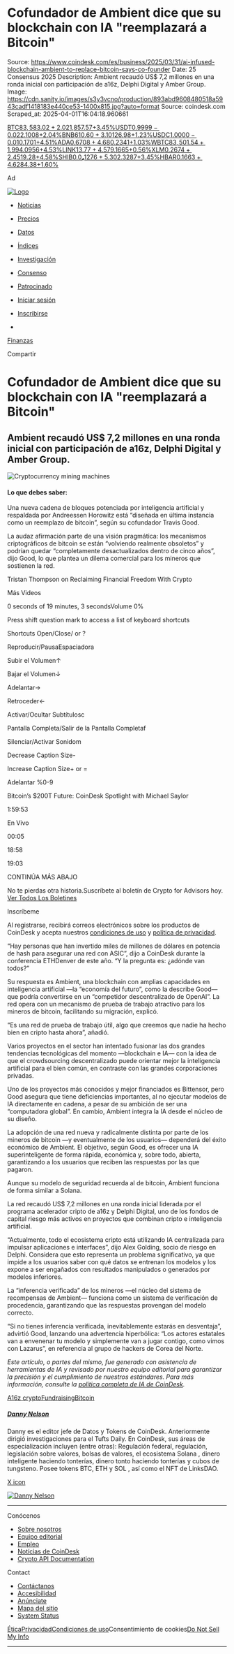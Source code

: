 # Cofundador de Ambient dice que su blockchain con IA "reemplazará a Bitcoin"

Source: https://www.coindesk.com/es/business/2025/03/31/ai-infused-blockchain-ambient-to-replace-bitcoin-says-co-founder
Date: 25 Consensus 2025
Description: Ambient recaudó US$ 7,2 millones en una ronda inicial con participación de a16z, Delphi Digital y Amber Group.
Image: https://cdn.sanity.io/images/s3y3vcno/production/893abd9608480518a5943cadf1418183e440ce53-1400x815.jpg?auto=format
Source: coindesk.com
Scraped_at: 2025-04-01T16:04:18.960661

[BTC$83,583.02+2.02%](/es/price/bitcoin "View price details")[ETH$1,857.57+3.45%](/es/price/ethereum "View price details")[USDT$0.9999-0.02%](/es/price/tether "View price details")[XRP$2.1008+2.04%](/es/price/xrp "View price details")[BNB$610.60+3.10%](/es/price/binance-coin "View price details")[SOL$126.98+1.23%](/es/price/solana "View price details")[USDC$1.0000-0.01%](/es/price/usd-coin "View price details")[DOGE$0.1701+4.51%](/es/price/dogecoin "View price details")[ADA$0.6708+4.68%](/es/price/cardano "View price details")[TRX$0.2341+1.03%](/es/price/tron "View price details")[WBTC$83,501.54+1.99%](/es/price/wrapped-bitcoin "View price details")[TON$4.0956+4.53%](/es/price/toncoin "View price details")[LINK$13.77+4.57%](/es/price/chainlink "View price details")[LEO$9.1665+0.56%](/es/price/unus-sed-leo "View price details")[XLM$0.2674+2.45%](/es/price/xlm "View price details")[AVAX$19.28+4.58%](/es/price/avax "View price details")[SHIB$0.0₄1276+5.30%](/es/price/shiba-inu "View price details")[SUI$2.3287+3.45%](/es/price/sui "View price details")[HBAR$0.1663+4.62%](/es/price/hbar "View price details")[LTC$84.38+1.60%](/es/price/ltc "View price details")

Ad

[![Logo](/_next/image?url=https%3A%2F%2Fcoindesk-next-a6ificwar-coindesk.vercel.app%2F_next%2Fstatic%2Fmedia%2Fcoindesk-logo.68661da3.png&w=384&q=75)](/es)

  * [Noticias](/es)
  * [Precios](/es/price)
  * [Datos](https://data.coindesk.com/)
  * [Índices](https://indices.coindesk.com/)
  * [Investigación](/es/reports)
  * [Consenso](https://consensus.coindesk.com/)
  * [Patrocinado](https://www.coindesk.com/sponsored-content)

  * [Iniciar sesión](https://www.coindesk.com/api/auth/login?returnTo=https%3A%2F%2Fwww.coindesk.com%2Fes%2Fbusiness%2F2025%2F03%2F31%2Fai-infused-blockchain-ambient-to-replace-bitcoin-says-co-founder&reg_module=navigation&reg_state=meter "Sign in to your CoinDesk account")
  * [Inscribirse](https://www.coindesk.com/api/auth/login?returnTo=https%3A%2F%2Fwww.coindesk.com%2Fes%2Fbusiness%2F2025%2F03%2F31%2Fai-infused-blockchain-ambient-to-replace-bitcoin-says-co-founder&screen_hint=signup&reg_module=navigation&reg_state=meter "Sign up for a free CoinDesk account")
  * [](https://www.coindesk.com/api/auth/login?returnTo=https%3A%2F%2Fwww.coindesk.com%2Fes%2Fbusiness%2F2025%2F03%2F31%2Fai-infused-blockchain-ambient-to-replace-bitcoin-says-co-founder&screen_hint=signup&reg_module=navigation&reg_state=meter "Sign up for a free CoinDesk account")

[Finanzas](/es/business)

Compartir

# Cofundador de Ambient dice que su blockchain con IA "reemplazará a Bitcoin"

## Ambient recaudó US$ 7,2 millones en una ronda inicial con participación de a16z, Delphi Digital y Amber Group.

![Cryptocurrency mining machines](/_next/image?url=https%3A%2F%2Fcdn.sanity.io%2Fimages%2Fs3y3vcno%2Fproduction%2F893abd9608480518a5943cadf1418183e440ce53-1400x815.jpg%3Fauto%3Dformat&w=3840&q=75)

#### Lo que debes saber: 

Una nueva cadena de bloques potenciada por inteligencia artificial y respaldada por Andreessen Horowitz está “diseñada en última instancia como un reemplazo de bitcoin”, según su cofundador Travis Good.

La audaz afirmación parte de una visión pragmática: los mecanismos criptográficos de bitcoin se están “volviendo realmente obsoletos” y podrían quedar “completamente desactualizados dentro de cinco años”, dijo Good, lo que plantea un dilema comercial para los mineros que sostienen la red.

Tristan Thompson on Reclaiming Financial Freedom With Crypto

Más Videos

0 seconds of 19 minutes, 3 secondsVolume 0%

Press shift question mark to access a list of keyboard shortcuts

Shortcuts Open/Close/ or ?

Reproducir/PausaEspaciadora

Subir el Volumen↑

Bajar el Volumen↓

Adelantar→

Retroceder←

Activar/Ocultar Subtítulosc

Pantalla Completa/Salir de la Pantalla Completaf

Silenciar/Activar Sonidom

Decrease Caption Size-

Increase Caption Size\+ or =

Adelantar %0-9

Bitcoin’s $200T Future: CoinDesk Spotlight with Michael Saylor

1:59:53

En Vivo

00:05

18:58

19:03

CONTINÚA MÁS ABAJO

No te pierdas otra historia.Suscríbete al boletín de Crypto for Advisors hoy. [Ver Todos Los Boletines](/newsletters)

Inscríbeme

Al registrarse, recibirá correos electrónicos sobre los productos de CoinDesk y acepta nuestros [condiciones de uso](/terms) y [política de privacidad](/privacy).

“Hay personas que han invertido miles de millones de dólares en potencia de hash para asegurar una red con ASIC”, dijo a CoinDesk durante la conferencia ETHDenver de este año. “Y la pregunta es: ¿adónde van todos?”

Su respuesta es Ambient, una blockchain con amplias capacidades en inteligencia artificial —la “economía del futuro”, como la describe Good— que podría convertirse en un “competidor descentralizado de OpenAI”. La red opera con un mecanismo de prueba de trabajo atractivo para los mineros de bitcoin, facilitando su migración, explicó.

“Es una red de prueba de trabajo útil, algo que creemos que nadie ha hecho bien en cripto hasta ahora”, añadió.

Varios proyectos en el sector han intentado fusionar las dos grandes tendencias tecnológicas del momento —blockchain e IA— con la idea de que el crowdsourcing descentralizado puede orientar mejor la inteligencia artificial para el bien común, en contraste con las grandes corporaciones privadas.

Uno de los proyectos más conocidos y mejor financiados es Bittensor, pero Good asegura que tiene deficiencias importantes, al no ejecutar modelos de IA directamente en cadena, a pesar de su ambición de ser una “computadora global”. En cambio, Ambient integra la IA desde el núcleo de su diseño.

La adopción de una red nueva y radicalmente distinta por parte de los mineros de bitcoin —y eventualmente de los usuarios— dependerá del éxito económico de Ambient. El objetivo, según Good, es ofrecer una IA superinteligente de forma rápida, económica y, sobre todo, abierta, garantizando a los usuarios que reciben las respuestas por las que pagaron.

Aunque su modelo de seguridad recuerda al de bitcoin, Ambient funciona de forma similar a Solana.

La red recaudó US$ 7,2 millones en una ronda inicial liderada por el programa acelerador cripto de a16z y Delphi Digital, uno de los fondos de capital riesgo más activos en proyectos que combinan cripto e inteligencia artificial.

“Actualmente, todo el ecosistema cripto está utilizando IA centralizada para impulsar aplicaciones e interfaces”, dijo Alex Golding, socio de riesgo en Delphi. Considera que esto representa un problema significativo, ya que impide a los usuarios saber con qué datos se entrenan los modelos y los expone a ser engañados con resultados manipulados o generados por modelos inferiores.

La “inferencia verificada” de los mineros —el núcleo del sistema de recompensas de Ambient— funciona como un sistema de verificación de procedencia, garantizando que las respuestas provengan del modelo correcto.

“Si no tienes inferencia verificada, inevitablemente estarás en desventaja”, advirtió Good, lanzando una advertencia hiperbólica: “Los actores estatales van a envenenar tu modelo y simplemente van a jugar contigo, como vimos con Lazarus”, en referencia al grupo de hackers de Corea del Norte.

_Este artículo, o partes del mismo, fue generado con asistencia de herramientas de IA y revisado por nuestro equipo editorial para garantizar la precisión y el cumplimiento de nuestros estándares. Para más información, consulte la_  _[política completa de IA de CoinDesk](https://www.coindesk.com/coindesk-news/2023/04/14/how-coindesk-will-use-generative-ai-tools)._

[A16z crypto](/es/tag/a16z-crypto)[Fundraising](/es/tag/fundraising)[Bitcoin](/es/tag/bitcoin)

##### [Danny Nelson](/es/author/danny-nelson)

Danny es el editor jefe de Datos y Tokens de CoinDesk. Anteriormente dirigió investigaciones para el Tufts Daily. En CoinDesk, sus áreas de especialización incluyen (entre otras): Regulación federal, regulación, legislación sobre valores, bolsas de valores, el ecosistema Solana , dinero inteligente haciendo tonterías, dinero tonto haciendo tonterías y cubos de tungsteno. Posee tokens BTC, ETH y SOL , así como el NFT de LinksDAO.

[X icon](https://x.com/realDannyNelson "X")[](https://discord.gg/https://www.coindesk.com/podcasts/opinionated/ "Discord")[](mailto:danielnelson@coindesk.com "Email")

[![Danny Nelson](/_next/image?url=https%3A%2F%2Fcdn.sanity.io%2Fimages%2Fs3y3vcno%2Fproduction%2F747a5f0ee76bfafb29d5c12380fb1ab874ea4009-2587x2587.jpg%3Fw%3D64%26h%3D64%26fit%3Dcrop%26crop%3Dfocalpoint%26auto%3Dformat&w=3840&q=75)](/es/author/danny-nelson)

[](/es "CoinDesk homepage")

* * *

Conócenos

  * [Sobre nosotros](/es/about)
  * [Equipo editorial](/es/masthead)
  * [Empleo](https://bullish.wd3.myworkdayjobs.com/CoinDesk)
  * [Notícias de CoinDesk](/es/coindesk-news)
  * [Crypto API Documentation](https://developers.coindesk.com/documentation/data-api/introduction)

Contact

  * [Contáctanos](/es/contact-us)
  * [Accesibilidad](/es/accessibility-help)
  * [Anúnciate](/es/advertise)
  * [](/sitemap)[](/uk/sitemap)[](/ru/sitemap)[](/fil/sitemap)[](/it/sitemap)[](/fr/sitemap)[](/pt-br/sitemap)[Mapa del sitio](/es/sitemap)
  * [System Status](https://status.coindesk.com)

[Ética](/es/ethics)[Privacidad](/es/privacy)[Condiciones de uso](/es/terms)Consentimiento de cookies[Do Not Sell My Info](/es/privacy#dnsmpi)

* * *

[](https://apps.apple.com/us/app/coindesk-crypto-bitcoin-news/id6502816903)[](https://play.google.com/store/apps/details?id=com.coindesk.mobile)
